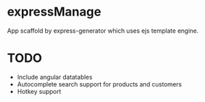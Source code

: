 # expressManage
App scaffold by express-generator which uses ejs template engine.

# TODO
- Include angular datatables
- Autocomplete search support for products and customers
- Hotkey support
